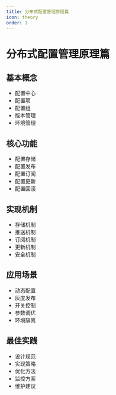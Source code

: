 ```yaml
---
title: 分布式配置管理原理篇
icon: theory
order: 1
---
```


# 分布式配置管理原理篇

## 基本概念
- 配置中心
- 配置项
- 配置组
- 版本管理
- 环境管理

## 核心功能
- 配置存储
- 配置发布
- 配置订阅
- 配置更新
- 配置回滚

## 实现机制
- 存储机制
- 推送机制
- 订阅机制
- 更新机制
- 安全机制

## 应用场景
- 动态配置
- 灰度发布
- 开关控制
- 参数调优
- 环境隔离

## 最佳实践
- 设计规范
- 实现策略
- 优化方法
- 监控方案
- 维护建议
